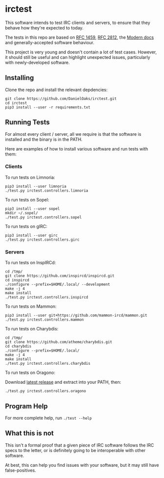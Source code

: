 # irctest

This software intends to test IRC clients and servers, to ensure that they behave how they're expected to today.

The tests in this repo are based on [RFC 1459](https://tools.ietf.org/html/rfc1459), [RFC 2812](https://tools.ietf.org/html/rfc2812), the [Modern docs](http://modern.ircdocs.horse/) and generally-accepted software behaviour.

This project is very young and doesn't contain a lot of test cases. However, it should still be useful and can highlight unexpected issues, particularly with newly-developed software.


## Installing

Clone the repo and install the relevant depdencies:

```
git clone https://github.com/DanielOaks/irctest.git
cd irctest
pip3 install --user -r requirements.txt
```


## Running Tests

For almost every client / server, all we require is that the software is installed and the binary is in the PATH.

Here are examples of how to install various software and run tests with them:


### Clients

To run tests on Limnoria:

```
pip3 install --user limnoria
./test.py irctest.controllers.limnoria
```

To run tests on Sopel:

```
pip3 install --user sopel
mkdir ~/.sopel/
./test.py irctest.controllers.sopel
```

To run tests on gIRC:

```
pip3 install --user girc
./test.py irctest.controllers.girc
```


### Servers

To run tests on InspIRCd:

```
cd /tmp/
git clone https://github.com/inspircd/inspircd.git
cd inspircd
./configure --prefix=$HOME/.local/ --development
make -j 4
make install
./test.py irctest.controllers.inspircd
```

To run tests on Mammon:

```
pip3 install --user git+https://github.com/mammon-ircd/mammon.git
./test.py irctest.controllers.mammon
```

To run tests on Charybdis:

```
cd /tmp/
git clone https://github.com/atheme/charybdis.git
cd charybdis
./configure --prefix=$HOME/.local/
make -j 4
make install
./test.py irctest.controllers.charybdis
```

To run tests on Oragono:

Download [latest release](https://github.com/DanielOaks/oragono/releases/latest) and extract into your PATH, then:

```
./test.py irctest.controllers.oragono
```


## Program Help

For more complete help, run `./test --help`


## What this is not

This isn't a formal proof that a given piece of IRC software follows the IRC specs to the letter, or is definitely going to be interoperable with other software.

At best, this can help you find issues with your software, but it may still have false-positives.
